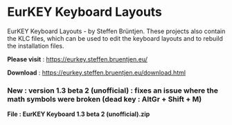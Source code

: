 # EurKEY Keyboard Layouts
EurKEY Keyboard Layouts - by Steffen Brüntjen. These projects also contain the KLC files, which can be used to edit the keyboard layouts and to rebuild the installation files.

**Please visit** : https://eurkey.steffen.bruentjen.eu/

**Download** : https://eurkey.steffen.bruentjen.eu/download.html


### New :  version 1.3 beta 2 (unofficial) :  fixes an issue where the math symbols were broken (dead key : AltGr + Shift + M)

**File :  EurKEY Keyboard 1.3 beta 2 (unofficial).zip**
